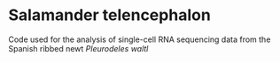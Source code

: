 # Salamander telencephalon

Code used for the analysis of single-cell RNA sequencing data from the Spanish ribbed newt <i>Pleurodeles waltl</i>
